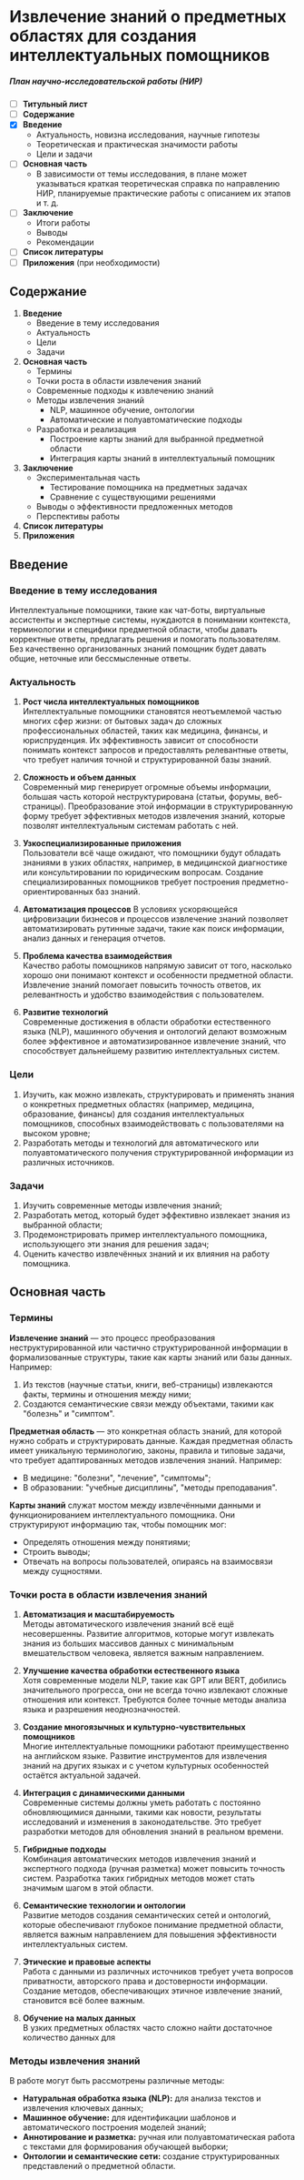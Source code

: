 
# Извлечение знаний о предметных областях для создания интеллектуальных помощников

##### План научно-исследовательской работы (НИР)
- [ ] **Титульный лист**
- [ ] **Содержание**
- [x]  **Введение**
	- Актуальность, новизна исследования, научные гипотезы
	- Теоретическая и практическая значимости работы
	- Цели и задачи
- [ ] **Основная часть**
	- В зависимости от темы исследования, в плане может указываться краткая теоретическая справка по направлению НИР, планируемые практические работы с описанием их этапов и т. д.
- [ ] **Заключение**
	- Итоги работы
	- Выводы
	- Рекомендации
- [ ] **Список литературы**
- [ ] **Приложения** (при необходимости)

## Содержание

1. **Введение**
	- Введение в тему исследования
	- Актуальность
	- Цели
	- Задачи
2. **Основная часть**
    - Термины
    - Точки роста в области извлечения знаний
    - Современные подходы к извлечению знаний
	- Методы извлечения знаний
	    - NLP, машинное обучение, онтологии
	    - Автоматические и полуавтоматические подходы
	- Разработка и реализация
	    - Построение карты знаний для выбранной предметной области
	    - Интеграция карты знаний в интеллектуальный помощник
3. **Заключение**
	- Экспериментальная часть
	    - Тестирование помощника на предметных задачах
	    - Сравнение с существующими решениями
    - Выводы о эффективности предложенных методов
    - Перспективы работы
4. **Список литературы**
5. **Приложения**

## Введение

### Введение в тему исследования

Интеллектуальные помощники, такие как чат-боты, виртуальные ассистенты и экспертные системы, нуждаются в понимании контекста, терминологии и специфики предметной области, чтобы давать корректные ответы, предлагать решения и помогать пользователям.
Без качественно организованных знаний помощник будет давать общие, неточные или бессмысленные ответы.

### Актуальность

1. **Рост числа интеллектуальных помощников**  
    Интеллектуальные помощники становятся неотъемлемой частью многих сфер жизни: от бытовых задач до сложных профессиональных областей, таких как медицина, финансы, и юриспруденция. Их эффективность зависит от способности понимать контекст запросов и предоставлять релевантные ответы, что требует наличия точной и структурированной базы знаний.
    
2. **Сложность и объем данных**  
    Современный мир генерирует огромные объемы информации, большая часть которой неструктурирована (статьи, форумы, веб-страницы). Преобразование этой информации в структурированную форму требует эффективных методов извлечения знаний, которые позволят интеллектуальным системам работать с ней.
    
3. **Узкоспециализированные приложения**  
    Пользователи всё чаще ожидают, что помощники будут обладать знаниями в узких областях, например, в медицинской диагностике или консультировании по юридическим вопросам. Создание специализированных помощников требует построения предметно-ориентированных баз знаний.
    
4. **Автоматизация процессов** 
    В условиях ускоряющейся цифровизации бизнесов и процессов извлечение знаний позволяет автоматизировать рутинные задачи, такие как поиск информации, анализ данных и генерация отчетов.
    
5. **Проблема качества взаимодействия**  
    Качество работы помощников напрямую зависит от того, насколько хорошо они понимают контекст и особенности предметной области. Извлечение знаний помогает повысить точность ответов, их релевантность и удобство взаимодействия с пользователем.
    
6. **Развитие технологий**  
    Современные достижения в области обработки естественного языка (NLP), машинного обучения и онтологий делают возможным более эффективное и автоматизированное извлечение знаний, что способствует дальнейшему развитию интеллектуальных систем.

### Цели

1. Изучить, как можно извлекать, структурировать и применять знания о конкретных предметных областях (например, медицина, образование, финансы) для создания интеллектуальных помощников, способных взаимодействовать с пользователями на высоком уровне;
2. Разработать методы и технологий для автоматического или полуавтоматического получения структурированной информации из различных источников. 

### Задачи

1. Изучить современные методы извлечения знаний;
2. Разработать метод, который будет эффективно извлекает знания из выбранной области;
3. Продемонстрировать пример интеллектуального помощника, использующего эти знания для решения задач;
4. Оценить качество извлечённых знаний и их влияния на работу помощника.

## Основная часть

### Термины

**Извлечение знаний** — это процесс преобразования неструктурированной или частично структурированной информации в формализованные структуры, такие как карты знаний или базы данных. Например:
1. Из текстов (научные статьи, книги, веб-страницы) извлекаются факты, термины и отношения между ними;
2. Создаются семантические связи между объектами, такими как "болезнь" и "симптом".

**Предметная область** — это конкретная область знаний, для которой нужно собрать и структурировать данные. Каждая предметная область имеет уникальную терминологию, законы, правила и типовые задачи, что требует адаптированных методов извлечения знаний. Например:
- В медицине: "болезни", "лечение", "симптомы";
- В образовании: "учебные дисциплины", "методы преподавания".

**Карты знаний** служат мостом между извлечёнными данными и функционированием интеллектуального помощника. Они структурируют информацию так, чтобы помощник мог:
- Определять отношения между понятиями;
- Строить выводы;
- Отвечать на вопросы пользователей, опираясь на взаимосвязи между сущностями.


### Точки роста в области извлечения знаний

1. **Автоматизация и масштабируемость**  
    Методы автоматического извлечения знаний всё ещё несовершенны. Развитие алгоритмов, которые могут извлекать знания из больших массивов данных с минимальным вмешательством человека, является важным направлением.
    
2. **Улучшение качества обработки естественного языка**  
    Хотя современные модели NLP, такие как GPT или BERT, добились значительного прогресса, они не всегда точно извлекают сложные отношения или контекст. Требуются более точные методы анализа языка и разрешения неоднозначностей.
    
3. **Создание многоязычных и культурно-чувствительных помощников**  
    Многие интеллектуальные помощники работают преимущественно на английском языке. Развитие инструментов для извлечения знаний на других языках и с учетом культурных особенностей остаётся актуальной задачей.
    
4. **Интеграция с динамическими данными**  
    Современные системы должны уметь работать с постоянно обновляющимися данными, такими как новости, результаты исследований и изменения в законодательстве. Это требует разработки методов для обновления знаний в реальном времени.
    
5. **Гибридные подходы**  
    Комбинация автоматических методов извлечения знаний и экспертного подхода (ручная разметка) может повысить точность систем. Разработка таких гибридных методов может стать значимым шагом в этой области.
    
6. **Семантические технологии и онтологии**  
    Развитие методов создания семантических сетей и онтологий, которые обеспечивают глубокое понимание предметной области, является важным направлением для повышения эффективности интеллектуальных систем.
    
7. **Этические и правовые аспекты**  
    Работа с данными из различных источников требует учета вопросов приватности, авторского права и достоверности информации. Создание методов, обеспечивающих этичное извлечение знаний, становится всё более важным.
    
8. **Обучение на малых данных**  
    В узких предметных областях часто сложно найти достаточное количество данных для

### Методы извлечения знаний

В работе могут быть рассмотрены различные методы:
- **Натуральная обработка языка (NLP):** для анализа текстов и извлечения ключевых данных;
- **Машинное обучение:** для идентификации шаблонов и автоматического построения моделей знаний;
- **Аннотирование и разметка:** ручная или полуавтоматическая работа с текстами для формирования обучающей выборки;
- **Онтологии и семантические сети:** создание структурированных представлений о предметной области.
